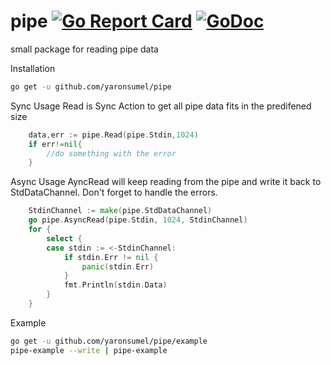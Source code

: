 # pipe [![Go Report Card](https://goreportcard.com/badge/github.com/yaronsumel/pipe)](https://goreportcard.com/report/github.com/yaronsumel/pipe)  [![GoDoc](https://godoc.org/github.com/yaronsumel/pipe?status.svg)](https://godoc.org/github.com/yaronsumel/pipe)
small package for reading pipe data

 Installation
```bash
go get -u github.com/yaronsumel/pipe
```
      
 Sync Usage
Read is Sync Action to get all pipe data fits in the predifened size
```go
	data,err := pipe.Read(pipe.Stdin,1024)
	if err!=nil{
		//do something with the error
	}
  ```
  
      
 Async Usage
AyncRead will keep reading from the pipe and write it back to StdDataChannel. Don't forget to handle the errors.
```go
	StdinChannel := make(pipe.StdDataChannel)
	go pipe.AsyncRead(pipe.Stdin, 1024, StdinChannel)
	for {
		select {
		case stdin := <-StdinChannel:
			if stdin.Err != nil {
				panic(stdin.Err)
			}
			fmt.Println(stdin.Data)
		}
	}
  ```
  
 Example
```bash
go get -u github.com/yaronsumel/pipe/example 
pipe-example --write | pipe-example
```
      
